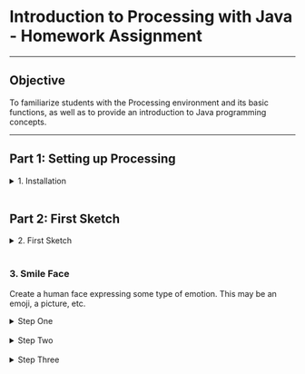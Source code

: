 # Introduction to Processing with Java - Homework Assignment

---

## Objective

To familiarize students with the Processing environment and its basic functions, as well as to provide an introduction to Java programming concepts.

---

## Part 1: Setting up Processing

<details>
<summary>1. Installation</summary>

  Download and install the Processing software from [Processing Documentation](https://processing.org/reference)
  Open the Processing IDE and familiarize yourself with the interface.
</details>
<br>

## Part 2: First Sketch

<details>
<summary>2. First Sketch</summary>

Before looking at the answer, research and document how to create a new sketch, and record your answer. Next, verify your code below, and define excatly what each word is doing
<br>

<details>
<summary>Code Answer</summary>
<pre>
  <code>
      
        // This is a comment
        void setup() {
          size(400, 400);
          background(200);
        }
      
        void draw() {
          ellipse(200, 200, 50, 50);
        }
  </code>
</pre>


</details>
<br>


Press the play button (or Ctrl+R) to run your sketch.

<details>
<summary>Detailed Answer</summary>


You should see a window with a circle in the center of it. This is because the <pre>
  <code>size(400, 400)</code></pre> function sets the size of the window to be 400x400 pixels, the <pre>
  <code>background(200)</code></pre> function sets the background color to a shade of gray, and the <pre>
  <code>ellipse(200, 200, 50, 50)  </code>
</pre>function draws a circle in the center of the window with a width and height of 50 pixels.

Void means the function will not return a value
the () is where an argument for the function would go
{} denotes everything that belongs to the function

</details>
</details>

<br>

### 3. Smile Face

Create a human face expressing some type of emotion. This may be an emoji, a picture, etc.

<details>
<summary>Step One</summary>

1. Set the canvas size, background color, and shape color:
   ![coords](../imgs/j1/coords.png)

</details>

<br>
<details>
<summary>Step Two</summary>

2. Use geometry to create the face:
   ![coords](../imgs/j1/geometry.png)

</details>
<br>
<details>
<summary>Step Three</summary>

3. Use Documentation to pick one new function to use in your assignment:
   [Processing Documentation](https://processing.org/reference)

</details>

